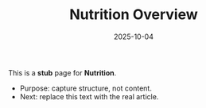﻿---
title: "Nutrition Overview"
description: "Stub — outline for Nutrition. Replace with real content."
date: "2025-10-04"
draft: true
tags: ["stub","wiki"]
---
This is a **stub** page for **Nutrition**. 

- Purpose: capture structure, not content.
- Next: replace this text with the real article.
